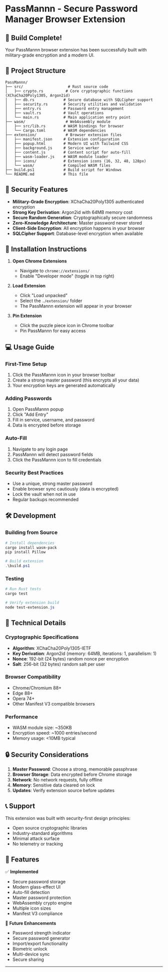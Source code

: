 # PassMannn - Secure Password Manager Browser Extension

## 🎉 Build Complete!

Your PassMannn browser extension has been successfully built with military-grade encryption and a modern UI.

## 📁 Project Structure

```
PassMannn/
├── src/                    # Rust source code
│   ├── crypto.rs          # Core cryptographic functions (XChaCha20Poly1305, Argon2id)
│   ├── db.rs             # Secure database with SQLCipher support
│   ├── security.rs       # Security utilities and validation
│   ├── entry.rs          # Password entry management
│   ├── vault.rs          # Vault operations
│   └── main.rs           # Main application entry point
├── wasm/                  # WebAssembly module
│   ├── src/lib.rs        # WASM bindings for browser
│   └── Cargo.toml        # WASM dependencies
├── extension/             # Browser extension files
│   ├── manifest.json     # Extension configuration
│   ├── popup.html        # Modern UI with Tailwind CSS
│   ├── background.js     # Service worker
│   ├── content.js        # Content script for auto-fill
│   ├── wasm-loader.js    # WASM module loader
│   ├── icons/            # Extension icons (16, 32, 48, 128px)
│   └── wasm/             # Compiled WASM files
├── build.ps1             # Build script for Windows
└── README.md             # This file
```

## 🔐 Security Features

- **Military-Grade Encryption**: XChaCha20Poly1305 authenticated encryption
- **Strong Key Derivation**: Argon2id with 64MB memory cost
- **Secure Random Generation**: Cryptographically secure randomness
- **Zero-Knowledge Architecture**: Master password never stored
- **Client-Side Encryption**: All encryption happens in your browser
- **SQLCipher Support**: Database-level encryption when available

## 🚀 Installation Instructions

1. **Open Chrome Extensions**
   - Navigate to `chrome://extensions/`
   - Enable "Developer mode" (toggle in top right)

2. **Load Extension**
   - Click "Load unpacked"
   - Select the `./extension/` folder
   - The PassMannn extension will appear in your browser

3. **Pin Extension**
   - Click the puzzle piece icon in Chrome toolbar
   - Pin PassMannn for easy access

## 💻 Usage Guide

### First-Time Setup
1. Click the PassMannn icon in your browser toolbar
2. Create a strong master password (this encrypts all your data)
3. Your encryption keys are generated automatically

### Adding Passwords
1. Open PassMannn popup
2. Click "Add Entry" 
3. Fill in service, username, and password
4. Data is encrypted before storage

### Auto-Fill
1. Navigate to any login page
2. PassMannn will detect password fields
3. Click the PassMannn icon to fill credentials

### Security Best Practices
- Use a unique, strong master password
- Enable browser sync cautiously (data is encrypted)
- Lock the vault when not in use
- Regular backups recommended

## 🛠️ Development

### Building from Source
```powershell
# Install dependencies
cargo install wasm-pack
pip install Pillow

# Build extension
.\build.ps1
```

### Testing
```powershell
# Run Rust tests
cargo test

# Verify extension build
node test-extension.js
```

## 🔧 Technical Details

### Cryptographic Specifications
- **Algorithm**: XChaCha20Poly1305-IETF
- **Key Derivation**: Argon2id (memory: 64MB, iterations: 1, parallelism: 1)
- **Nonce**: 192-bit (24 bytes) random nonce per encryption
- **Salt**: 256-bit (32 bytes) random salt per user

### Browser Compatibility
- Chrome/Chromium 88+
- Edge 88+
- Opera 74+
- Other Manifest V3 compatible browsers

### Performance
- WASM module size: ~350KB
- Encryption speed: ~1000 entries/second
- Memory usage: <10MB typical

## 🔒 Security Considerations

1. **Master Password**: Choose a strong, memorable passphrase
2. **Browser Storage**: Data encrypted before Chrome storage
3. **Network**: No network requests, fully offline
4. **Memory**: Sensitive data cleared on lock
5. **Updates**: Verify extension source before updates

## 📞 Support

This extension was built with security-first design principles:
- Open source cryptographic libraries
- Industry-standard algorithms
- Minimal attack surface
- No telemetry or tracking

## 🎯 Features

✅ **Implemented**
- Secure password storage
- Modern glass-effect UI
- Auto-fill detection
- Master password protection
- WebAssembly crypto engine
- Multiple icon sizes
- Manifest V3 compliance

🔄 **Future Enhancements**
- Password strength indicator
- Secure password generator
- Import/export functionality
- Biometric unlock
- Multi-device sync
- Secure sharing

---
